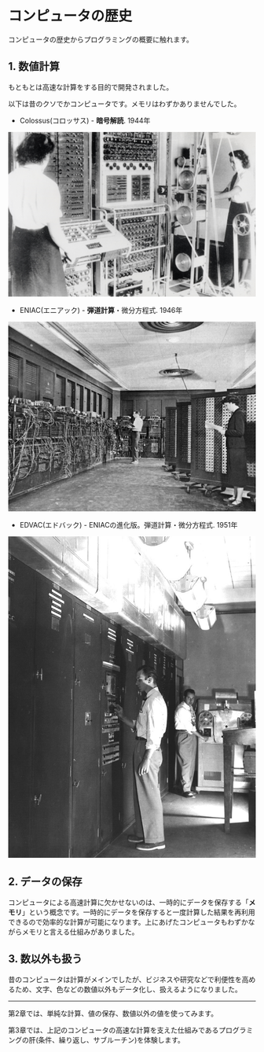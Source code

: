 # コンピュータの歴史

コンピュータの歴史からプログラミングの概要に触れます。

## 1. 数値計算

もともとは高速な計算をする目的で開発されました。

以下は昔のクソでかコンピュータです。メモリはわずかありませんでした。

* Colossus(コロッサス) - **暗号解読**. 1944年
<img src="images/Colossus.jpg">

* ENIAC(エニアック) - **弾道計算**・微分方程式. 1946年
<img src="images/Eniac.jpg">

* EDVAC(エドバック) - ENIACの進化版。弾道計算・微分方程式. 1951年
<img src="images/800px-Edvac.jpg">

## 2. データの保存

コンピュータによる高速計算に欠かせないのは、一時的にデータを保存する「**メモリ**」という概念です。一時的にデータを保存すると一度計算した結果を再利用できるので効率的な計算が可能になります。上にあげたコンピュータもわずかながらメモリと言える仕組みがありました。

## 3. 数以外も扱う

昔のコンピュータは計算がメインでしたが、ビジネスや研究などで利便性を高めるため、文字、色などの数値以外もデータ化し、扱えるようになりました。

---

第2章では、単純な計算、値の保存、数値以外の値を使ってみます。

第3章では、上記のコンピュータの高速な計算を支えた仕組みであるプログラミングの肝(条件、繰り返し、サブルーチン)を体験します。